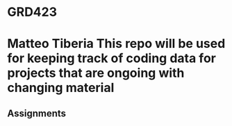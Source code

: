 # GRD423
<h1> Matteo Tiberia
This repo will be used for keeping track of coding data for projects that are ongoing with changing material
 <h2> Assignments
  
